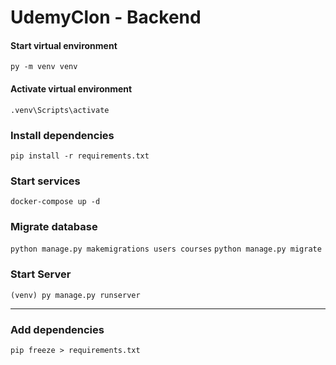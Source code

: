 # UdemyClon - Backend

#### Start virtual environment

`py -m venv venv`

#### Activate virtual environment
`.venv\Scripts\activate`

### Install dependencies
``pip install -r requirements.txt``

### Start services
``docker-compose up -d``

### Migrate database
``python manage.py makemigrations users courses``
``python manage.py migrate``

### Start Server
`(venv) py manage.py runserver`

------------
### Add dependencies
`pip freeze > requirements.txt`
